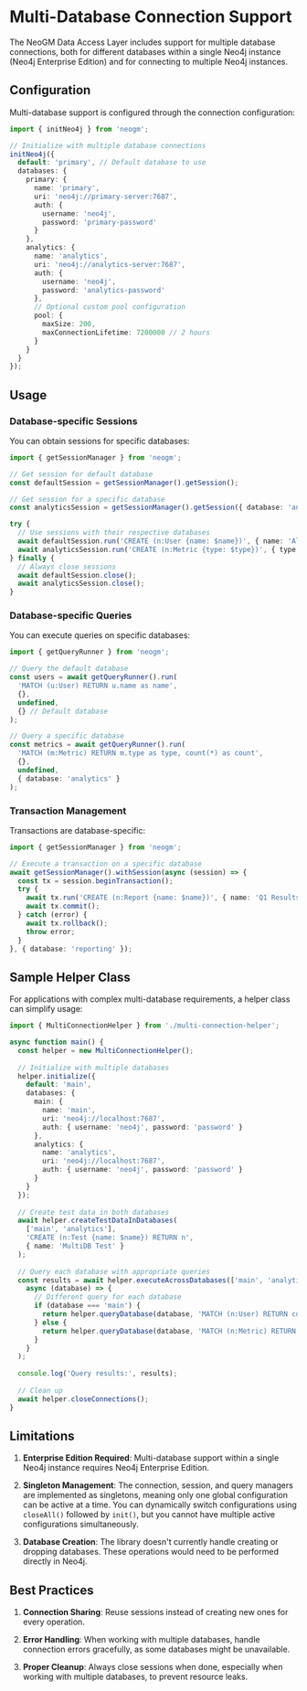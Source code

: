 # Multi-Database Connection Support

The NeoGM Data Access Layer includes support for multiple database connections, both for different databases within a single Neo4j instance (Neo4j Enterprise Edition) and for connecting to multiple Neo4j instances.

## Configuration

Multi-database support is configured through the connection configuration:

```typescript
import { initNeo4j } from 'neogm';

// Initialize with multiple database connections
initNeo4j({
  default: 'primary', // Default database to use
  databases: {
    primary: {
      name: 'primary',
      uri: 'neo4j://primary-server:7687',
      auth: {
        username: 'neo4j',
        password: 'primary-password'
      }
    },
    analytics: {
      name: 'analytics',
      uri: 'neo4j://analytics-server:7687',
      auth: {
        username: 'neo4j',
        password: 'analytics-password'
      },
      // Optional custom pool configuration
      pool: {
        maxSize: 200,
        maxConnectionLifetime: 7200000 // 2 hours
      }
    }
  }
});
```

## Usage

### Database-specific Sessions

You can obtain sessions for specific databases:

```typescript
import { getSessionManager } from 'neogm';

// Get session for default database
const defaultSession = getSessionManager().getSession();

// Get session for a specific database
const analyticsSession = getSessionManager().getSession({ database: 'analytics' });

try {
  // Use sessions with their respective databases
  await defaultSession.run('CREATE (n:User {name: $name})', { name: 'Alice' });
  await analyticsSession.run('CREATE (n:Metric {type: $type})', { type: 'PageView' });
} finally {
  // Always close sessions
  await defaultSession.close();
  await analyticsSession.close();
}
```

### Database-specific Queries

You can execute queries on specific databases:

```typescript
import { getQueryRunner } from 'neogm';

// Query the default database
const users = await getQueryRunner().run(
  'MATCH (u:User) RETURN u.name as name',
  {},
  undefined,
  {} // Default database
);

// Query a specific database
const metrics = await getQueryRunner().run(
  'MATCH (m:Metric) RETURN m.type as type, count(*) as count',
  {},
  undefined,
  { database: 'analytics' }
);
```

### Transaction Management

Transactions are database-specific:

```typescript
import { getSessionManager } from 'neogm';

// Execute a transaction on a specific database
await getSessionManager().withSession(async (session) => {
  const tx = session.beginTransaction();
  try {
    await tx.run('CREATE (n:Report {name: $name})', { name: 'Q1 Results' });
    await tx.commit();
  } catch (error) {
    await tx.rollback();
    throw error;
  }
}, { database: 'reporting' });
```

## Sample Helper Class

For applications with complex multi-database requirements, a helper class can simplify usage:

```typescript
import { MultiConnectionHelper } from './multi-connection-helper';

async function main() {
  const helper = new MultiConnectionHelper();
  
  // Initialize with multiple databases
  helper.initialize({
    default: 'main',
    databases: {
      main: {
        name: 'main',
        uri: 'neo4j://localhost:7687',
        auth: { username: 'neo4j', password: 'password' }
      },
      analytics: {
        name: 'analytics',
        uri: 'neo4j://localhost:7687',
        auth: { username: 'neo4j', password: 'password' }
      }
    }
  });
  
  // Create test data in both databases
  await helper.createTestDataInDatabases(
    ['main', 'analytics'],
    'CREATE (n:Test {name: $name}) RETURN n',
    { name: 'MultiDB Test' }
  );
  
  // Query each database with appropriate queries
  const results = await helper.executeAcrossDatabases(['main', 'analytics'], 
    async (database) => {
      // Different query for each database
      if (database === 'main') {
        return helper.queryDatabase(database, 'MATCH (n:User) RETURN count(n) as userCount');
      } else {
        return helper.queryDatabase(database, 'MATCH (n:Metric) RETURN count(n) as metricCount');
      }
    }
  );
  
  console.log('Query results:', results);
  
  // Clean up
  await helper.closeConnections();
}
```

## Limitations

1. **Enterprise Edition Required**: Multi-database support within a single Neo4j instance requires Neo4j Enterprise Edition.

2. **Singleton Management**: The connection, session, and query managers are implemented as singletons, meaning only one global configuration can be active at a time. You can dynamically switch configurations using `closeAll()` followed by `init()`, but you cannot have multiple active configurations simultaneously.

3. **Database Creation**: The library doesn't currently handle creating or dropping databases. These operations would need to be performed directly in Neo4j.

## Best Practices

1. **Connection Sharing**: Reuse sessions instead of creating new ones for every operation.

2. **Error Handling**: When working with multiple databases, handle connection errors gracefully, as some databases might be unavailable.

3. **Proper Cleanup**: Always close sessions when done, especially when working with multiple databases, to prevent resource leaks.